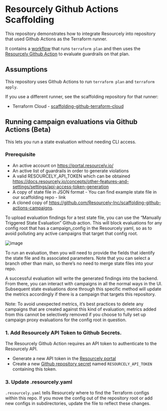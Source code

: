 # Resourcely Github Actions Scaffolding

This repository demonstrates how to integrate Resourcely into
repository that used Github Actions as the Terraform runner.

It contains a [workflow](.github/workflows/terraform.yml) that runs
`terraform plan` and then uses the [Resourcely Github
Action](https://github.com/Resourcely-Inc/resourcely-action) to
evaluate guardrails on that plan.

## Assumptions

This repository uses Github Actions to run `terraform plan` and
`terraform apply`.

If you use a different runner, see the scaffolding repository for that
runner:

- Terraform Cloud - [scaffolding-github-terraform-cloud](https://github.com/Resourcely-Inc/scaffolding-github-terraform-cloud)

## Running campaign evaluations via Github Actions (Beta)

This lets you run a state evaluation without needing CLI access. 

### Prerequisite

- An active account on https://portal.resourcely.io/
- An active list of guardrails in order to generate violations
- A valid RESOURCELY_API_TOKEN which can be obtained https://docs.resourcely.io/concepts/other-features-and-settings/settings/api-access-token-generation
- A copy of state file in JSON format - You can find example state file in our scaffolding repo - link
- A cloned copy of https://github.com/Resourcely-Inc/scaffolding-github-actions-campaigns.

To upload evaluation findings for a test state file, you can use the “Manually Triggered State Evaluation” Github action. This will block evaluations for any config root that has a campaign_config in the Resourcely yaml, so as to avoid polluting any active campaigns that target that config root.

![image](https://github.com/user-attachments/assets/9a0b2567-2d11-447e-9c23-39a95d1a2e70)


To run an evaluation, then you will need to provide the fields that identify the state file and its associated parameters. Note that you can select a branch other than main, so there’s no need to merge state files into your repo. 

A successful evaluation will write the generated findings into the backend. From there, you can interact with campaigns in all the normal ways in the UI. Subsequent state evaluations done through this specific method will update the metrics accordingly if there is a campaign that targets this repository.

Note: To avoid unexpected metrics, it’s best practices to delete any campaigns that are created against this kind of evaluation; metrics added from this cannot be selectively removed if you choose to fully set up campaign proxy evaluations for the config root in question.


### 1. Add Resourcely API Token to Github Secrets.

The Resourcely Github Action requires an API token to authenticate to
the Resourcely API.

- Generate a new API token in the [Resourcely portal](https://portal.resourcely.io/settings/generate-api-token)
- Create a new [Github repository secret](https://docs.github.com/en/actions/security-guides/using-secrets-in-github-actions#creating-secrets-for-a-repository) named `RESOURCELY_API_TOKEN` containing this token.

### 3. Update .resourcely.yaml

`.resourcely.yaml` tells Resourcely where to find the Terraform
configs within this repo.  If you move the config out of the
repository root or add new configs in subdirectories, update the file
to reflect these changes.

